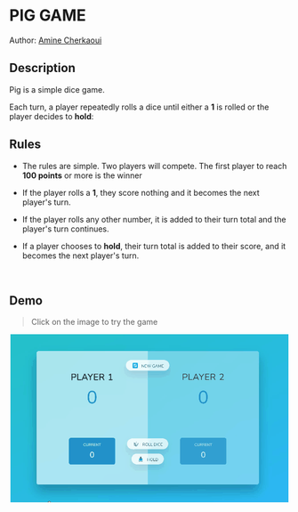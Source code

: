 # PIG GAME

Author: [Amine Cherkaoui](https://github.com/AmineCherkaoui)

## Description

Pig is a simple dice game.

Each turn, a player repeatedly rolls a dice until either a **1** is rolled or the player decides to **hold**:

## Rules

- The rules are simple. Two players will compete. The first player to reach **100 points** or more is the winner

- If the player rolls a **1**, they score nothing and it becomes the next player's turn.
- If the player rolls any other number, it is added to their turn total and the player's turn continues.
- If a player chooses to **hold**, their turn total is added to their score, and it becomes the next player's turn.

<br/>

## Demo
> Click on the image to try the game
<div align="center">
 <a href="https://aminecherkaoui.github.io/pig-game"  target="_blank"><img src="https://raw.githubusercontent.com/AmineCherkaoui/pig-game/main/Pig-game.gif" alt="The Game GIF" /></a>
</div>
